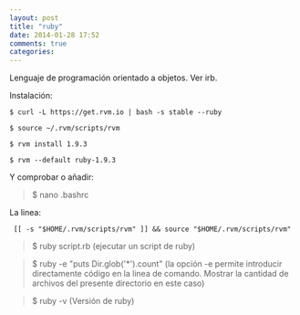 ```yaml
---
layout: post
title: "ruby"
date: 2014-01-28 17:52
comments: true
categories: 
---
```

Lenguaje de programación orientado a objetos. Ver irb.

Instalación:

	$ curl -L https://get.rvm.io | bash -s stable --ruby

	$ source ~/.rvm/scripts/rvm

	$ rvm install 1.9.3

	$ rvm --default ruby-1.9.3

Y comprobar o añadir:

>$ nano .bashrc

La linea:

	 [[ -s "$HOME/.rvm/scripts/rvm" ]] && source "$HOME/.rvm/scripts/rvm"

>$ ruby script.rb (ejecutar un script de ruby)

>$ ruby -e "puts Dir.glob('*').count" (la opción -e permite introducir directamente código en la linea de comando. Mostrar la cantidad de archivos del presente directorio en este caso)

>$ ruby -v (Versión de ruby)

